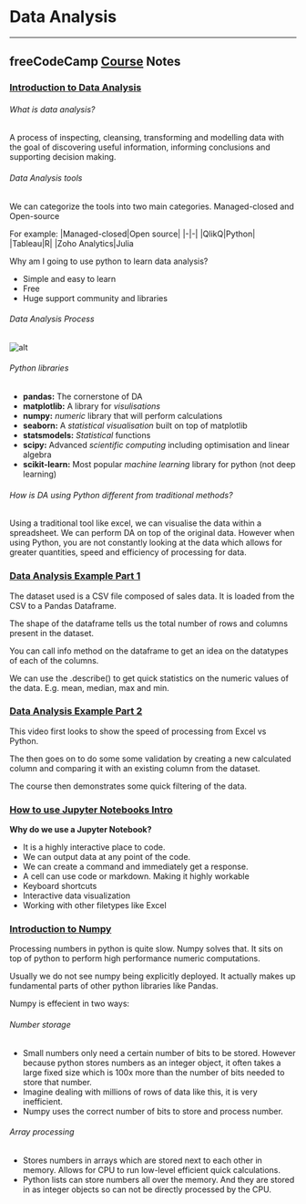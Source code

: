# Data Analysis
***
## freeCodeCamp [Course](https://www.freecodecamp.org/learn/data-analysis-with-python/) Notes

### [Introduction to Data Analysis](https://www.freecodecamp.org/learn/data-analysis-with-python/data-analysis-with-python-course/introduction-to-data-analysis)

###### What is data analysis?
A process of inspecting, cleansing, transforming and modelling data with the goal of discovering useful information, informing conclusions and supporting decision making.

###### Data Analysis tools
We can categorize the tools into two main categories. Managed-closed and Open-source

For example:
|Managed-closed|Open source|
|-|-|
|QlikQ|Python|
|Tableau|R|
|Zoho Analytics|Julia

Why am I going to use python to learn data analysis?
 - Simple and easy to learn
 - Free
 - Huge support community and libraries

###### Data Analysis Process
![alt](img/sc-fcc-datapipeline.png)

###### Python libraries
- **pandas:** The cornerstone of DA
- **matplotlib:** A library for *visulisations*
- **numpy:** *numeric* library that will perform calculations
- **seaborn:** A *statistical visualisation* built on top of matplotlib
- **statsmodels:** *Statistical* functions
- **scipy:** Advanced *scientific computing* including optimisation and linear algebra
- **scikit-learn:** Most popular *machine learning* library for python (not deep learning)

###### How is DA using Python different from traditional methods?
Using a traditional tool like excel, we can visualise the data within a spreadsheet. We can perform DA on top of the original data. However when using Python, you are not constantly looking at the data which allows for greater quantities, speed and efficiency of processing for data. 

### [Data Analysis Example Part 1](https://www.freecodecamp.org/learn/data-analysis-with-python/data-analysis-with-python-course/data-analysis-example-a)

The dataset used is a CSV file composed of sales data. It is loaded from the CSV to a Pandas Dataframe.

The shape of the dataframe tells us the total number of rows and columns present in the dataset.

You can call info method on the dataframe to get an idea on the datatypes of each of the columns.

We can use the .describe() to get quick statistics on the numeric values of the data. E.g. mean, median, max and min. 

### [Data Analysis Example Part 2](https://www.freecodecamp.org/learn/data-analysis-with-python/data-analysis-with-python-course/data-analysis-example-b)

This video first looks to show the speed of processing from Excel vs Python. 

The then goes on to do some some validation by creating a new calculated column and comparing it with an existing column from the dataset. 

The course then demonstrates some quick filtering of the data.

### [How to use Jupyter Notebooks Intro](https://www.freecodecamp.org/learn/data-analysis-with-python/data-analysis-with-python-course/how-to-use-jupyter-notebooks-intro)

**Why do we use a Jupyter Notebook?**
- It is a highly interactive place to code.
- We can output data at any point of the code.
- We can create a command and immediately get a response. 
- A cell can use code or markdown. Making it highly workable
- Keyboard shortcuts
- Interactive data visualization
- Working with other filetypes like Excel

### [Introduction to Numpy](https://www.freecodecamp.org/learn/data-analysis-with-python/data-analysis-with-python-course/numpy-introduction-a)

Processing numbers in python is quite slow. Numpy solves that. It sits on top of python to perform high performance numeric computations.

Usually we do not see numpy being explicitly deployed. It actually makes up fundamental parts of other python libraries like Pandas.

Numpy is effecient in two ways:
###### Number storage
- Small numbers only need a certain number of bits to be stored. However because python stores numbers as an integer object, it often takes a large fixed size which is 100x more than the number of bits needed to store that number. 
- Imagine dealing with millions of rows of data like this, it is very inefficient.
- Numpy uses the correct number of bits to store and process number.

###### Array processing
- Stores numbers in arrays which are stored next to each other in memory. Allows for CPU to run low-level efficient quick calculations.
- Python lists can store numbers all over the memory. And they are stored in as integer objects so can not be directly processed by the CPU. 